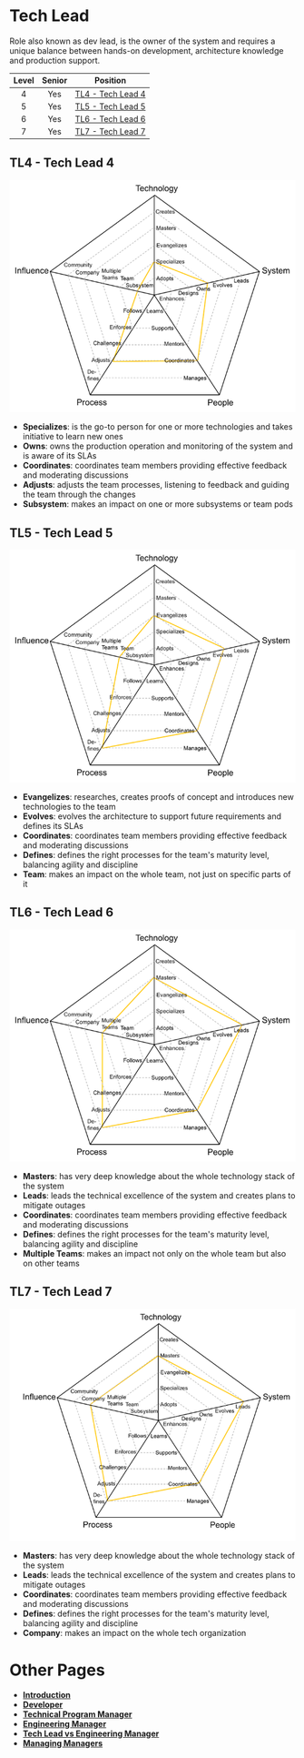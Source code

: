 # Tech Lead

Role also known as dev lead, is the owner of the system and requires a unique balance between hands-on development, architecture knowledge and production support.

| Level | Senior |                Position                 |
|:-----:|:------:|:---------------------------------------:|
|   4   |  Yes   | [TL4 - Tech Lead 4](#tl4---tech-lead-4) |
|   5   |  Yes   | [TL5 - Tech Lead 5](#tl5---tech-lead-5) |
|   6   |  Yes   | [TL6 - Tech Lead 6](#tl6---tech-lead-6) |
|   7   |  Yes   | [TL7 - Tech Lead 7](#tl7---tech-lead-7) |


## TL4 - Tech Lead 4

<picture>
  <source media="(prefers-color-scheme: dark)" srcset="https://raw.githubusercontent.com/nguyenanhung/engineering-roadmap-docs/main/charts/techlead-4-dark.png">
  <source media="(prefers-color-scheme: light)" srcset="https://raw.githubusercontent.com/nguyenanhung/engineering-roadmap-docs/main/charts/techlead-4.png">
  <img alt="Tech Lead 4" src="https://raw.githubusercontent.com/nguyenanhung/engineering-roadmap-docs/main/charts/techlead-4.png">
</picture>

* **Specializes**: is the go-to person for one or more technologies and takes initiative to learn new ones
* **Owns**: owns the production operation and monitoring of the system and is aware of its SLAs
* **Coordinates**: coordinates team members providing effective feedback and moderating discussions
* **Adjusts**: adjusts the team processes, listening to feedback and guiding the team through the changes
* **Subsystem**: makes an impact on one or more subsystems or team pods

## TL5 - Tech Lead 5

<picture>
  <source media="(prefers-color-scheme: dark)" srcset="https://raw.githubusercontent.com/nguyenanhung/engineering-roadmap-docs/main/charts/techlead-5-dark.png">
  <source media="(prefers-color-scheme: light)" srcset="https://raw.githubusercontent.com/nguyenanhung/engineering-roadmap-docs/main/charts/techlead-5.png">
  <img alt="Tech Lead 5" src="https://raw.githubusercontent.com/nguyenanhung/engineering-roadmap-docs/main/charts/techlead-5.png">
</picture>

* **Evangelizes**: researches, creates proofs of concept and introduces new technologies to the team
* **Evolves**: evolves the architecture to support future requirements and defines its SLAs
* **Coordinates**: coordinates team members providing effective feedback and moderating discussions
* **Defines**: defines the right processes for the team's maturity level, balancing agility and discipline
* **Team**: makes an impact on the whole team, not just on specific parts of it

## TL6 - Tech Lead 6

<picture>
  <source media="(prefers-color-scheme: dark)" srcset="https://raw.githubusercontent.com/nguyenanhung/engineering-roadmap-docs/main/charts/techlead-6-dark.png">
  <source media="(prefers-color-scheme: light)" srcset="https://raw.githubusercontent.com/nguyenanhung/engineering-roadmap-docs/main/charts/techlead-6.png">
  <img alt="Tech Lead 6" src="https://raw.githubusercontent.com/nguyenanhung/engineering-roadmap-docs/main/charts/techlead-6.png">
</picture>

* **Masters**: has very deep knowledge about the whole technology stack of the system
* **Leads**: leads the technical excellence of the system and creates plans to mitigate outages
* **Coordinates**: coordinates team members providing effective feedback and moderating discussions
* **Defines**: defines the right processes for the team's maturity level, balancing agility and discipline
* **Multiple Teams**: makes an impact not only on the whole team but also on other teams

## TL7 - Tech Lead 7

<picture>
  <source media="(prefers-color-scheme: dark)" srcset="https://raw.githubusercontent.com/nguyenanhung/engineering-roadmap-docs/main/charts/techlead-7-dark.png">
  <source media="(prefers-color-scheme: light)" srcset="https://raw.githubusercontent.com/nguyenanhung/engineering-roadmap-docs/main/charts/techlead-7.png">
  <img alt="Tech Lead 7" src="https://raw.githubusercontent.com/nguyenanhung/engineering-roadmap-docs/main/charts/techlead-7.png">
</picture>

* **Masters**: has very deep knowledge about the whole technology stack of the system
* **Leads**: leads the technical excellence of the system and creates plans to mitigate outages
* **Coordinates**: coordinates team members providing effective feedback and moderating discussions
* **Defines**: defines the right processes for the team's maturity level, balancing agility and discipline
* **Company**: makes an impact on the whole tech organization

# Other Pages

* [**Introduction**](README.md)
* [**Developer**](Developer.md)
* [**Technical Program Manager**](TechnicalProgramManager.md)
* [**Engineering Manager**](EngineeringManager.md)
* [**Tech Lead vs Engineering Manager**](TechLead-EngineeringManager.md)
* [**Managing Managers**](Managing-Managers.md)
